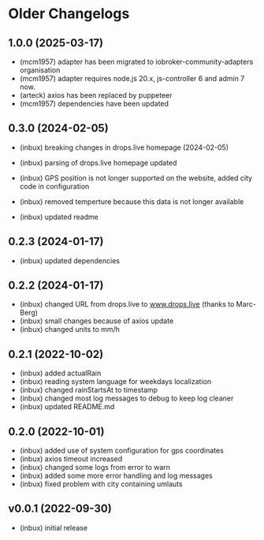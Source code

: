 # Older Changelogs
## 1.0.0 (2025-03-17)
- (mcm1957) adapter has been migrated to iobroker-community-adapters organisation
- (mcm1957) adapter requires node.js 20.x, js-controller 6 and admin 7 now.
- (arteck) axios has been replaced by puppeteer
- (mcm1957) dependencies have been updated

## 0.3.0 (2024-02-05)

- (inbux) breaking changes in drops.live homepage (2024-02-05)

- (inbux) parsing of drops.live homepage updated
- (inbux) GPS position is not longer supported on the website, added city code in configuration
- (inbux) removed temperture because this data is not longer available
- (inbux) updated readme

## 0.2.3 (2024-01-17)
- (inbux) updated dependencies

## 0.2.2 (2024-01-17)
- (inbux) changed URL from drops.live to www.drops.live (thanks to Marc-Berg)
- (inbux) small changes because of axios update
- (inbux) changed units to mm/h

## 0.2.1 (2022-10-02)
- (inbux) added actualRain
- (inbux) reading system language for weekdays localization
- (inbux) changed rainStartsAt to timestamp
- (inbux) changed most log messages to debug to keep log cleaner
- (inbux) updated README.md

## 0.2.0 (2022-10-01)
- (inbux) added use of system configuration for gps coordinates
- (inbux) axios timeout increased
- (inbux) changed some logs from error to warn
- (inbux) added some more error handling and log messages
- (inbux) fixed problem with city containing umlauts

## v0.0.1 (2022-09-30)
- (inbux) initial release